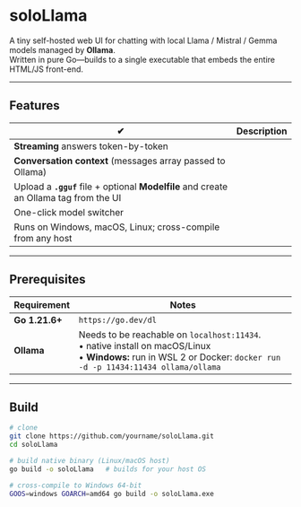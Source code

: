 # soloLlama

A tiny self-hosted web UI for chatting with local Llama / Mistral / Gemma models managed by **Ollama**.  
Written in pure Go—builds to a single executable that embeds the entire HTML/JS front-end.

---

## Features

| ✔ | Description |
|---|-------------|
| **Streaming** answers token-by-token |
| **Conversation context** (messages array passed to Ollama) |
| Upload a **`.gguf`** file + optional **Modelfile** and create an Ollama tag from the UI |
| One-click model switcher |
| Runs on Windows, macOS, Linux; cross-compile from any host |


---

## Prerequisites

| Requirement | Notes |
|-------------|-------|
| **Go 1.21.6+** | `https://go.dev/dl` |
| **Ollama**  | Needs to be reachable on `localhost:11434`.<br>• native install on macOS/Linux<br>• **Windows:** run in WSL 2 or Docker: `docker run -d -p 11434:11434 ollama/ollama` |

---

## Build

```bash
# clone
git clone https://github.com/yourname/soloLlama.git
cd soloLlama

# build native binary (Linux/macOS host)
go build -o soloLlama   # builds for your host OS

# cross-compile to Windows 64-bit
GOOS=windows GOARCH=amd64 go build -o soloLlama.exe


